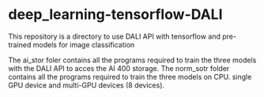 # deep_learning-tensorflow-DALI
This repository is a directory to use DALI API with tensorflow and pre-trained models for image classification


The ai_stor foler contains all the programs required to train the three models with the DALI API to acces the AI 400 storage.
The norm_sotr folder contains all the programs required to train the three models on CPU. single GPU device and multi-GPU devices (8 devices).
